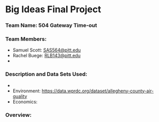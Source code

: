 # Big Ideas Final Project

### Team Name: 504 Gateway Time-out

### Team Members:
* Samuel Scott: SAS564@pitt.edu
* Rachel Buege: RLB143@pitt.edu
* 

### Description and Data Sets Used:

* 
* Environment: https://data.wprdc.org/dataset/allegheny-county-air-quality
* Economics: 

### Overview:

